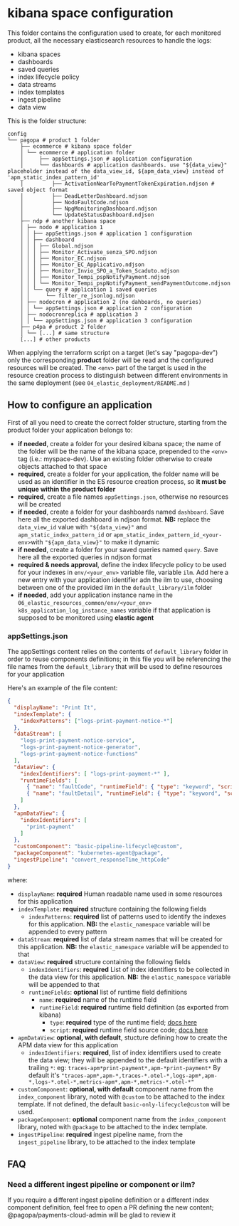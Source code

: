 # kibana space configuration

This folder contains the configuration used to create, for each monitored product, all the necessary elasticsearch resources to handle the logs:
- kibana spaces
- dashboards
- saved queries
- index lifecycle policy
- data streams
- index templates
- ingest pipeline
- data view

This is the folder structure:

```hcl
config
└── pagopa # product 1 folder
    ├── ecommerce # kibana space folder
    │ └── ecommerce # application folder
    │     ├── appSettings.json # application configuration
    │     └── dashboards # application dashboards. use "${data_view}" placeholder instead of the data_view_id, ${apm_data_view} instead of 'apm_static_index_pattern_id'
    │         ├── ActivationNearToPaymentTokenExpiration.ndjson # saved object format
    │         ├── DeadLetterDashboard.ndjson
    │         ├── NodoFaultCode.ndjson
    │         ├── NpgMonitoringDashboard.ndjson
    │         └── UpdateStatusDashboard.ndjson
    ├── ndp # another kibana space
    │ ├── nodo # application 1
    │ │ ├── appSettings.json # application 1 configuration
    │ │ ├── dashboard
    │ │ │ ├── Global.ndjson
    │ │ │ ├── Monitor_Activate_senza_SPO.ndjson
    │ │ │ ├── Monitor_EC.ndjson
    │ │ │ ├── Monitor_EC_Applicativo.ndjson
    │ │ │ ├── Monitor_Invio_SPO_a_Token_Scaduto.ndjson
    │ │ │ ├── Monitor_Tempi_pspNotifyPayment.ndjson
    │ │ │ └── Monitor_Tempi_pspNotifyPayment_sendPaymentOutcome.ndjson
    │ │ └── query # application 1 saved queries
    │ │     └── filter_re_jsonlog.ndjson
    │ ├── nodocron # application 2 (no dahboards, no queries)
    │ │ └── appSettings.json # application 2 configuration
    │ ├── nodocronreplica # application 3
    │ │ └── appSettings.json # application 3 configuration
    ├── p4pa # product 2 folder
    │ └── [...] # same structure
    [...] # other products
```
When applying the terraform script on a target (let's say "pagopa-dev") only the corresponding **product** folder will be read and the configured resources will be created.
The `<env>` part of the target is used in the resource creation process to distinguish between different environments in the same deployment (see `04_elastic_deployment/README.md` )

## How to configure an application

First of all you need to create the correct folder structure, starting from the product folder your application belongs to:

- **if needed**, create a folder for your desired kibana space; the name of the folder will be the name of the kibana space, prepended to the `<env>` tag (i.e.: myspace-dev). Use an existing folder otherwise to create objects attached to that space
- **required**,  create a folder for your application, the folder name will be used as an identifier in the ES resource creation process, so **it must be unique within the product folder**
- **required**, create a file names `appSettings.json`, otherwise no resources will be created
- **if needed**, create a folder for your dashboards named `dashboard`. Save here all the exported dashboard in ndjson format. **NB:** replace the `data_view_id` value with `"${data_view}"` and `apm_static_index_pattern_id` or `apm_static_index_pattern_id_<your-env>`with `"${apm_data_view}"` to make it dynamic
- **if needed**, create a folder for your saved queries named `query`. Save here all the exported queries in ndjson format
- **required & needs approval**, define the index lifecycle policy to be used for your indexes in `env/<your_env>` variable file, variable `ilm`. Add here a new entry with your application identifier adn the ilm to use, choosing between one of the provided ilm in the `default_library/ilm` folder
- **if needed**, add your application instance name in the `06_elastic_resources_common/env/<your_env>` `k8s_application_log_instance_names` variable if that application is supposed to be monitored using **elastic agent**

### appSettings.json

The appSettings content relies on the contents of `default_library` folder in order to reuse components definitions; in this file you will be referencing the file names 
from the `default_library` that will be used to define resources for your application

Here's an example of the file content:

```json
{
  "displayName": "Print It",
  "indexTemplate": {
    "indexPatterns": ["logs-print-payment-notice-*"]
  },
  "dataStream": [
    "logs-print-payment-notice-service",
    "logs-print-payment-notice-generator",
    "logs-print-payment-notice-functions"
  ],
  "dataView": {
    "indexIdentifiers": [ "logs-print-payment-*" ],
    "runtimeFields": [
      { "name": "faultCode", "runtimeField": { "type": "keyword", "script": {"source": "String message = params[\"_source\"][\"message\"];def m = /^.*title=(.*)(?=, status).*$/.matcher(message);if ( m.matches() ) {return emit(m.group(1));} else{return emit(\"-\");}"}}},
      { "name": "faultDetail", "runtimeField": { "type": "keyword", "script": {"source": "String message = params[\"_source\"][\"message\"];\n\ndef m = /^.*detail=(.*)(?=\\)).*$/.matcher(message);\nif ( m.matches() ) {\n   return emit(m.group(1));\n} else {\n   return emit(\"-\");\n}"}}}
    ]
  },
  "apmDataView": {
    "indexIdentifiers": [
      "print-payment"
    ]
  },
  "customComponent": "basic-pipeline-lifecycle@custom",
  "packageComponent": "kubernetes-agent@package",
  "ingestPipeline": "convert_responseTime_httpCode"
}
```

where:

- `displayName`: **required** Human readable name used in some resources for this application
- `indexTemplate`: **required** structure containing the following fields   
  - `indexPatterns`: **required** list of patterns used to identify the indexes for this application. **NB:** the `elastic_namespace` variable will be appended to every pattern
- `dataStream`: **required** list of data stream names that will be created for this application. **NB:** the `elastic_namespace` variable will be appended to that
- `dataView`: **required** structure containing the following fields
  - `indexIdentifiers`: **required** List of index identifiers to be collected in the data view for this application. **NB:** the `elastic_namespace` variable will be appended to that
  - `runtimeFields`: **optional** list of runtime field definitions
    - `name`: **required** name of the runtime field
    - `runtimeField`: **required** runtime field definition (as exported from kibana)
      - `type`: **required** type of the runtime field; [docs here](https://www.elastic.co/guide/en/elasticsearch/reference/current/runtime-mapping-fields.html)
      - `script`: **required** runtime field source code;  [docs here](https://www.elastic.co/guide/en/elasticsearch/reference/current/runtime-mapping-fields.html)
- `apmDataView`: **optional, with default**, stucture defining how to create the APM data view for this application
  - `indexIdentifiers`: **required**, list of index identifiers used to create the data view; they will be appended to the default identifiers with a trailing `*`: eg: `traces-apm*print-payment*,apm-*print-payment*`
  By default it's `"traces-apm*,apm-*,traces-*.otel-*,logs-apm*,apm-*,logs-*.otel-*,metrics-apm*,apm-*,metrics-*.otel-*"`
- `customComponent`: **optional, with default** component name from the `index_component` library, noted with `@custom` to be attached to the index template. If not defined, the default `basic-only-lifecycle@custom` will be used.
- `packageComponent`: **optional** component name from the `index_component` library, noted with `@package` to be attached to the index template.
- `ingestPipeline`: **required** ingest pipeline name, from the `ingest_pipeline` library, to be attached to the index template

## FAQ

### Need a different ingest pipeline or component or ilm?

If you require a different ingest pipeline definition or a different index component definition, feel free to open a PR defining the new content; @pagopa/payments-cloud-admin will be glad to review it
